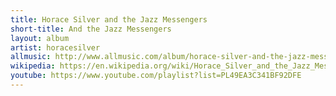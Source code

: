 ```yaml
---
title: Horace Silver and the Jazz Messengers
short-title: And the Jazz Messengers
layout: album
artist: horacesilver
allmusic: http://www.allmusic.com/album/horace-silver-and-the-jazz-messengers-mw0000192509
wikipedia: https://en.wikipedia.org/wiki/Horace_Silver_and_the_Jazz_Messengers
youtube: https://www.youtube.com/playlist?list=PL49EA3C341BF92DFE
---
```

